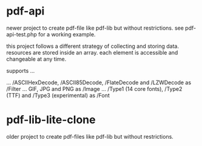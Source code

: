 # pdf-api

newer project to create pdf-file like pdf-lib but without restrictions.
see pdf-api-test.php for a working example.

this project follows a different strategy of collecting and storing data.
resources are stored inside an array.
each element is accessible and changeable at any time.

supports ...

... /ASCIIHexDecode, /ASCII85Decode, /FlateDecode and /LZWDecode as /Filter
... GIF, JPG and PNG as /Image
... /Type1 (14 core fonts), /Type2 (TTF) and /Type3 (experimental) as /Font

# pdf-lib-lite-clone

older project to create pdf-files like pdf-lib but without restrictions.
